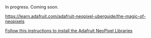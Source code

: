 In progress. Coming soon. 

https://learn.adafruit.com/adafruit-neopixel-uberguide/the-magic-of-neopixels

[Follow this instructions to install the Adafruit NeoPixel Libraries](https://learn.adafruit.com/adafruit-neopixel-uberguide/arduino-library-installation)